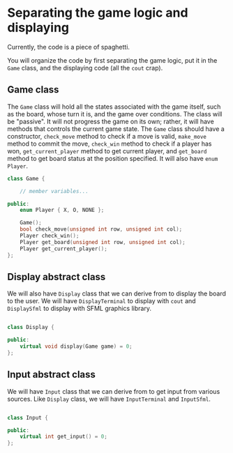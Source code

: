 # Separating the game logic and displaying

Currently, the code is a piece of spaghetti.

You will organize the code by first separating the game logic, put it in the
`Game` class, and the displaying code (all the `cout` crap).

## Game class

The `Game` class will hold all the states associated with the game itself, such
as the board, whose turn it is, and the game over conditions. The class will be
"passive". It will not progress the game on its own; rather, it will have
methods that controls the current game state. The `Game` class should have a
constructor, `check_move` method to check if a move is valid, `make_move` method
to commit the move, `check_win` method to check if a player has won,
`get_current_player` method to get current player, and `get_board` method to get
board status at the position specified. It will also have `enum Player`.

```c++
class Game {

    // member variables...

public:
    enum Player { X, O, NONE };

    Game();
    bool check_move(unsigned int row, unsigned int col);
    Player check_win();
    Player get_board(unsigned int row, unsigned int col);
    Player get_current_player();
};
```

## Display abstract class

We will also have `Display` class that we can derive from to display the board
to the user. We will have `DisplayTerminal` to display with `cout` and
`DisplaySfml` to display with SFML graphics library.

```c++

class Display {

public:
    virtual void display(Game game) = 0;
};
```

## Input abstract class

We will have `Input` class that we can derive from to get input from various
sources. Like `Display` class, we will have `InputTerminal` and `InputSfml`.

```c++

class Input {

public:
    virtual int get_input() = 0;
};
```
